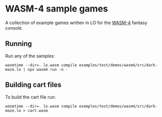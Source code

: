 # WASM-4 sample games

A collection of example games written in LO for the [WASM-4](https://wasm4.org) fantasy console.

## Running

Run any of the samples:

```shell
wasmtime --dir=. lo.wasm compile examples/test/demos/wasm4/src/dark-maze.lo | npx wasm4 run -n -
```

## Building cart files

To build the cart file run:

```shell
wasmtime --dir=. lo.wasm compile examples/test/demos/wasm4/src/dark-maze.lo > cart.wasm
```
